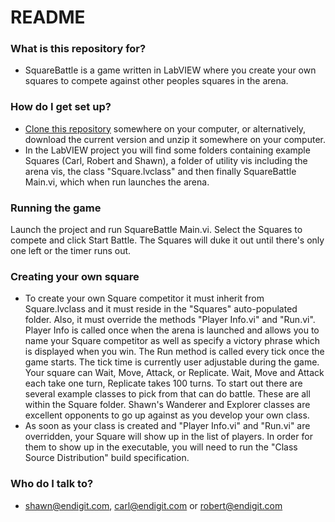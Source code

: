 # README #

### What is this repository for? ###

* SquareBattle is a game written in LabVIEW where you create your own squares to compete against other peoples squares in the arena.


### How do I get set up? ###

* [Clone this repository](https://confluence.atlassian.com/display/BITBUCKET/Bitbucket+101) somewhere on your computer, or alternatively, download the current version and unzip it somewhere on your computer.
* In the LabVIEW project you will find some folders containing example Squares (Carl, Robert and Shawn), a folder of utility vis including the arena vis, the class "Square.lvclass" and then finally SquareBattle Main.vi, which when run launches the arena.

### Running the game ###

Launch the project and run SquareBattle Main.vi. Select the Squares to compete and click Start Battle. The Squares will duke it out until there's only one left or the timer runs out.


### Creating your own square ###

* To create your own Square competitor it must inherit from Square.lvclass and it must reside in the "Squares" auto-populated folder. Also, it must override the methods "Player Info.vi" and "Run.vi". Player Info is called once when the arena is launched and allows you to name your Square competitor as well as specify a victory phrase which is displayed when you win.  The Run method is called every tick once the game starts. The tick time is currently user adjustable during the game. Your square can Wait, Move, Attack, or Replicate. Wait, Move and Attack each take one turn, Replicate takes 100 turns. To start out there are several example classes to pick from that can do battle. These are all within the Square folder. Shawn's Wanderer and Explorer classes are excellent opponents to go up against as you develop your own class.
* As soon as your class is created and "Player Info.vi" and "Run.vi" are overridden, your Square will show up in the list of players.  In order for them to show up in the executable, you will need to run the "Class Source Distribution" build specification.


### Who do I talk to? ###

* shawn@endigit.com, carl@endigit.com or robert@endigit.com